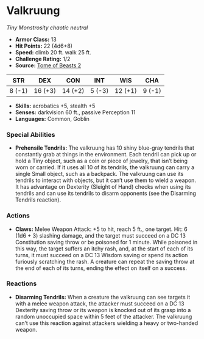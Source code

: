 # Valkruung

*Tiny* *Monstrosity* *chaotic neutral*

- **Armor Class:** 13
- **Hit Points:** 22 (4d6+8)
- **Speed:** climb 20 ft. walk 25 ft.
- **Challenge Rating:** 1/2
- **Source:** [Tome of Beasts 2](https://koboldpress.com/kpstore/product/tome-of-beasts-2-for-5th-edition/)

| STR | DEX | CON | INT | WIS | CHA |
| --- | --- | --- | --- | --- | --- |
| 8 (-1) | 16 (+3) | 14 (+2) | 5 (-3) | 12 (+1) | 9 (-1) |

- **Skills:** acrobatics +5, stealth +5
- **Senses:** darkvision 60 ft., passive Perception 11
- **Languages:** Common, Goblin
### Special Abilities
- **Prehensile Tendrils:** The valkruung has 10 shiny blue-gray tendrils that constantly grab at things in the environment. Each tendril can pick up or hold a Tiny object, such as a coin or piece of jewelry, that isn’t being worn or carried. If it uses all 10 of its tendrils, the valkruung can carry a single Small object, such as a backpack. The valkruung can use its tendrils to interact with objects, but it can’t use them to wield a weapon. It has advantage on Dexterity (Sleight of Hand) checks when using its tendrils and can use its tendrils to disarm opponents (see the Disarming Tendrils reaction).
### Actions
- **Claws:** Melee Weapon Attack: +5 to hit, reach 5 ft., one target. Hit: 6 (1d6 + 3) slashing damage, and the target must succeed on a DC 13 Constitution saving throw or be poisoned for 1 minute. While poisoned in this way, the target suffers an itchy rash, and, at the start of each of its turns, it must succeed on a DC 13 Wisdom saving or spend its action furiously scratching the rash. A creature can repeat the saving throw at the end of each of its turns, ending the effect on itself on a success.
### Reactions
- **Disarming Tendrils:** When a creature the valkruung can see targets it with a melee weapon attack, the attacker must succeed on a DC 13 Dexterity saving throw or its weapon is knocked out of its grasp into a random unoccupied space within 5 feet of the attacker. The valkruung can’t use this reaction against attackers wielding a heavy or two-handed weapon.
